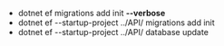 - dotnet ef migrations add init  **--verbose**
- dotnet ef --startup-project ../API/ migrations add init
- dotnet ef --startup-project ../API/ database update
